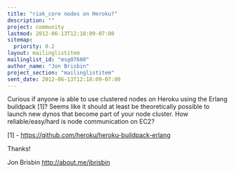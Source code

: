 ```yaml
---
title: "riak_core nodes on Heroku?"
description: ""
project: community
lastmod: 2012-06-13T12:18:09-07:00
sitemap:
  priority: 0.2
layout: mailinglistitem
mailinglist_id: "msg07680"
author_name: "Jon Brisbin"
project_section: "mailinglistitem"
sent_date: 2012-06-13T12:18:09-07:00
---
```



Curious if anyone is able to use clustered nodes on Heroku using the Erlang 
buildpack [1]? Seems like it should at least be theoretically possible to 
launch new dynos that become part of your node cluster. How reliable/easy/hard 
is node communication on EC2?

[1] - https://github.com/heroku/heroku-buildpack-erlang

Thanks!

Jon Brisbin
http://about.me/jbrisbin

